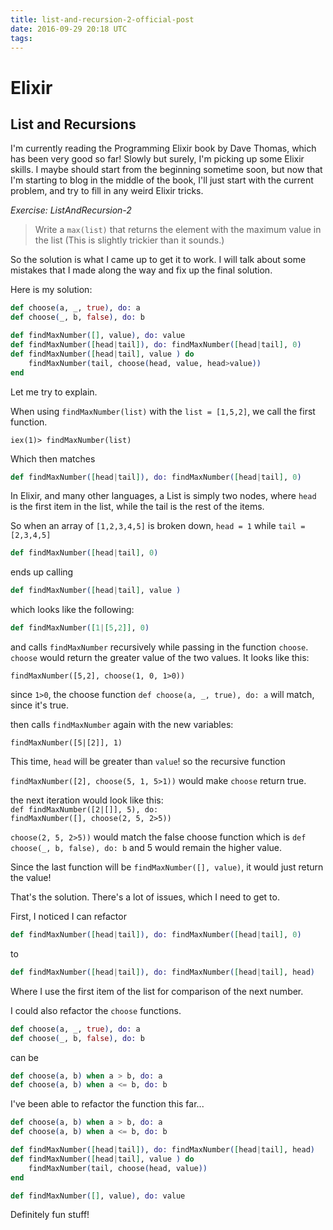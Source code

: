 ```yaml
---
title: list-and-recursion-2-official-post
date: 2016-09-29 20:18 UTC
tags:
---
```


# __**Elixir**__

## List and Recursions

I'm currently reading the Programming Elixir book by Dave Thomas, which has been
very good so far! Slowly but surely, I'm picking up some Elixir skills. I maybe should start
from the beginning sometime soon, but now that I'm starting to blog in the middle of the book, I'll
just start with the current problem, and try to fill in any weird Elixir tricks.

_Exercise: ListAndRecursion-2_

>Write a `max(list)` that returns the element with the maximum value in the list (This
is slightly trickier than it sounds.)

So the solution is what I came up to get it to work. I will talk about some mistakes that I made along the way
and fix up the final solution.

Here is my solution:

``` elixir
def choose(a, _, true), do: a
def choose(_, b, false), do: b

def findMaxNumber([], value), do: value
def findMaxNumber([head|tail]), do: findMaxNumber([head|tail], 0)
def findMaxNumber([head|tail], value ) do
    findMaxNumber(tail, choose(head, value, head>value))
end
```

Let me try to explain.

When using `findMaxNumber(list)` with the `list = [1,5,2]`, we call the first function.

```
iex(1)> findMaxNumber(list)
```

Which then matches

``` elixir
def findMaxNumber([head|tail]), do: findMaxNumber([head|tail], 0)
```

In Elixir, and many other languages, a List is simply two nodes, where `head` is the first item in the list, while the tail is the rest of the items.

So when an array of `[1,2,3,4,5]` is broken down, `head = 1` while `tail = [2,3,4,5]`

``` elixir
def findMaxNumber([head|tail], 0)
```

ends up calling

``` elixir
def findMaxNumber([head|tail], value )
```

which looks like the following:

``` elixir
def findMaxNumber([1|[5,2]], 0)
```

and calls `findMaxNumber` recursively while passing in the function `choose`. `choose` would return the greater value of the two
values. It looks like this:

`findMaxNumber([5,2], choose(1, 0, 1>0))`

since `1>0`, the choose function `def choose(a, _, true), do: a` will match, since it's true.

then calls `findMaxNumber` again with the new variables:

`findMaxNumber([5|[2]], 1)`

This time, `head` will be greater than `value`! so the recursive function

`findMaxNumber([2], choose(5, 1, 5>1))` would make `choose` return true.

the next iteration would look like this: <br/>
`def findMaxNumber([2|[]], 5), do:` <br/>
`findMaxNumber([], choose(2, 5, 2>5))`<br/>

`choose(2, 5, 2>5))` would match the false choose function which is `def choose(_, b, false), do: b`
and 5 would remain the higher value.

Since the last function will be `findMaxNumber([], value)`, it would just return the value!

That's the solution. There's a lot of issues, which I need to get to.

First, I noticed I can refactor

``` elixir
def findMaxNumber([head|tail]), do: findMaxNumber([head|tail], 0)
```

to

``` elixir
def findMaxNumber([head|tail]), do: findMaxNumber([head|tail], head)
```

Where I use the first item of the list for comparison of the next number.

I could also refactor the `choose` functions.

``` elixir
def choose(a, _, true), do: a
def choose(_, b, false), do: b
```
can be

``` elixir
def choose(a, b) when a > b, do: a
def choose(a, b) when a <= b, do: b
```

I've been able to refactor the function this far...

``` elixir
def choose(a, b) when a > b, do: a
def choose(a, b) when a <= b, do: b

def findMaxNumber([head|tail]), do: findMaxNumber([head|tail], head)
def findMaxNumber([head|tail], value ) do
    findMaxNumber(tail, choose(head, value))
end

def findMaxNumber([], value), do: value
```

Definitely fun stuff!